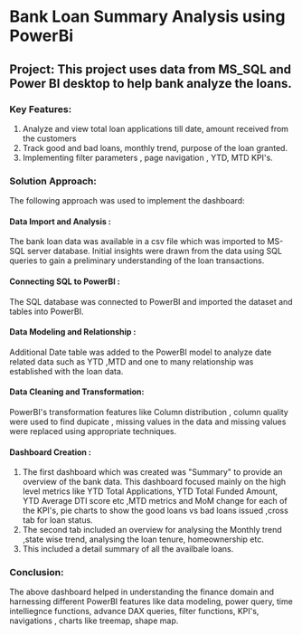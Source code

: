 # Bank Loan Summary Analysis using PowerBi
## Project: This project uses data from MS_SQL and Power BI desktop to help bank analyze the loans.

### Key Features:
1. Analyze and view total loan applications till date, amount received from the customers
2. Track good and bad loans, monthly trend, purpose of the loan granted.
3. Implementing filter parameters , page navigation , YTD, MTD KPI's.

### Solution Approach:
The following approach was used to implement the dashboard:

#### Data Import and Analysis :
The bank loan data was available in a csv file which was imported to MS-SQL server database. Initial insights were drawn from the data using SQL queries to gain a preliminary understanding of the loan transactions.

#### Connecting SQL to PowerBI :
The SQL database was connected to PowerBI and imported the dataset and tables into PowerBI.

#### Data Modeling and Relationship :
Additional Date table was added to the PowerBI model to analyze date related data such as YTD ,MTD and one to many relationship was established with the loan data.

#### Data Cleaning and Transformation:
PowerBI's transformation features like Column distribution , column quality were used to find dupicate , missing values in the data and missing values were replaced using appropriate techniques.

#### Dashboard Creation :
1. The first dashboard which was created was "Summary" to provide an overview of the bank data. This dashboard focused mainly on the high level metrics like YTD Total Applications, YTD Total Funded Amount, YTD Average DTI score etc ,MTD metrics and MoM change for each of the KPI's, pie charts to show the good loans vs bad loans issued ,cross tab for loan status.
2. The second tab included an overview for analysing the Monthly trend ,state wise trend, analysing the loan tenure, homeownership etc.
3. This included a detail summary of all the availbale loans.

### Conclusion:
The above dashboard helped in understanding the finance domain and harnessing different PowerBI features like data modeling, power query, time intelliegnce functions, advance DAX queries, filter functions, KPI's, navigations , charts like treemap, shape map.

